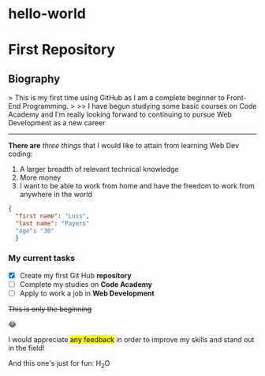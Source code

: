 # hello-world
<h1> First Repository </h1>
<h2> Biography </h2> 
> This is my first time using GitHub as I am a complete beginner to Front-End Programming.
>
>> I have begun studying some basic courses on Code Academy and I'm really looking forward to continuing to pursue Web Development as a new career

____

**There are** *three things* that I would like to attain from learning Web Dev coding:

1. A larger breadth of relevant technical knowledge
2. More money
3. I want to be able to work from home and have the freedom to work from anywhere in the world

```json
{
  "first name": "Luis",
  "last name": "Payero"
  "age": "30"
  }
```

<h3> My current tasks </h3>

- [x] Create my first Git Hub **repository**
- [ ] Complete my studies on **Code Academy**
- [ ] Apply to work a job in **Web Development**

~~This is only the beginning~~

:joy: 

I would appreciate <mark>any feedback</mark> in order to improve my skills and stand out in the field!

And this one's just for fun: H<sub>2</sub>O
